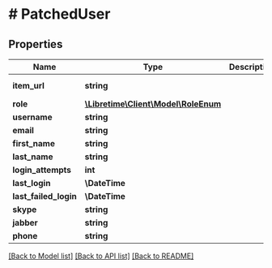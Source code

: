 # # PatchedUser

## Properties

Name | Type | Description | Notes
------------ | ------------- | ------------- | -------------
**item_url** | **string** |  | [optional] [readonly]
**role** | [**\Libretime\Client\Model\RoleEnum**](RoleEnum.md) |  | [optional]
**username** | **string** |  | [optional]
**email** | **string** |  | [optional]
**first_name** | **string** |  | [optional]
**last_name** | **string** |  | [optional]
**login_attempts** | **int** |  | [optional]
**last_login** | **\DateTime** |  | [optional]
**last_failed_login** | **\DateTime** |  | [optional]
**skype** | **string** |  | [optional]
**jabber** | **string** |  | [optional]
**phone** | **string** |  | [optional]

[[Back to Model list]](../../README.md#models) [[Back to API list]](../../README.md#endpoints) [[Back to README]](../../README.md)
